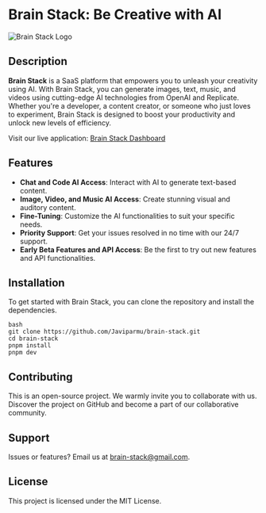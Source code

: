 # Brain Stack: Be Creative with AI

![Brain Stack Logo]([https://ibb.co/4F0LNRd](https://i.ibb.co/hgTN8Ff/logo-blue.png))

## Description

**Brain Stack** is a SaaS platform that empowers you to unleash your creativity using AI. With Brain Stack, you can generate images, text, music, and videos using cutting-edge AI technologies from OpenAI and Replicate. Whether you're a developer, a content creator, or someone who just loves to experiment, Brain Stack is designed to boost your productivity and unlock new levels of efficiency.

Visit our live application: [Brain Stack Dashboard](https://brain-stack.vercel.com/dashboard)

## Features

- **Chat and Code AI Access**: Interact with AI to generate text-based content.
- **Image, Video, and Music AI Access**: Create stunning visual and auditory content.
- **Fine-Tuning**: Customize the AI functionalities to suit your specific needs.
- **Priority Support**: Get your issues resolved in no time with our 24/7 support.
- **Early Beta Features and API Access**: Be the first to try out new features and API functionalities.

## Installation

To get started with Brain Stack, you can clone the repository and install the dependencies.

```
bash
git clone https://github.com/Javiparmu/brain-stack.git
cd brain-stack
pnpm install
pnpm dev
```

## Contributing

This is an open-source project. We warmly invite you to collaborate with us. Discover the project on GitHub and become a part of our collaborative community.

## Support

Issues or features? Email us at brain-stack@gmail.com.

## License

This project is licensed under the MIT License.

